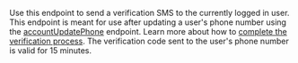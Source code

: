 Use this endpoint to send a verification SMS to the currently logged in user. This endpoint is meant for use after updating a user's phone number using the [accountUpdatePhone](https://appwrite.io/docs/client/account?sdk=web-default#accountUpdatePhone) endpoint. Learn more about how to [complete the verification process](/https://appwrite.io/docs/client/account?sdk=web-default#accountCreatePhoneVerification). The verification code sent to the user's phone number is valid for 15 minutes.